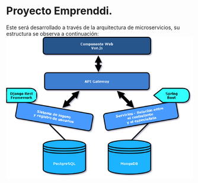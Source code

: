 # Proyecto Emprenddi.
Este será desarrollado a través de la arquitectura de microservicios, su estructura se observa a continuación:
![alt text](https://github.com/lsofiadb/Emprenddi/blob/main/Arquitectura.png)
